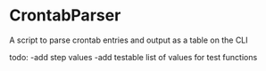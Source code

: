 # CrontabParser
A script to parse crontab entries and output as a table on the CLI

todo:
-add step values
-add testable list of values for test functions
